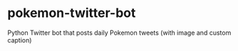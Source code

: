 # pokemon-twitter-bot
Python Twitter bot that posts daily Pokemon tweets (with image and custom caption)
